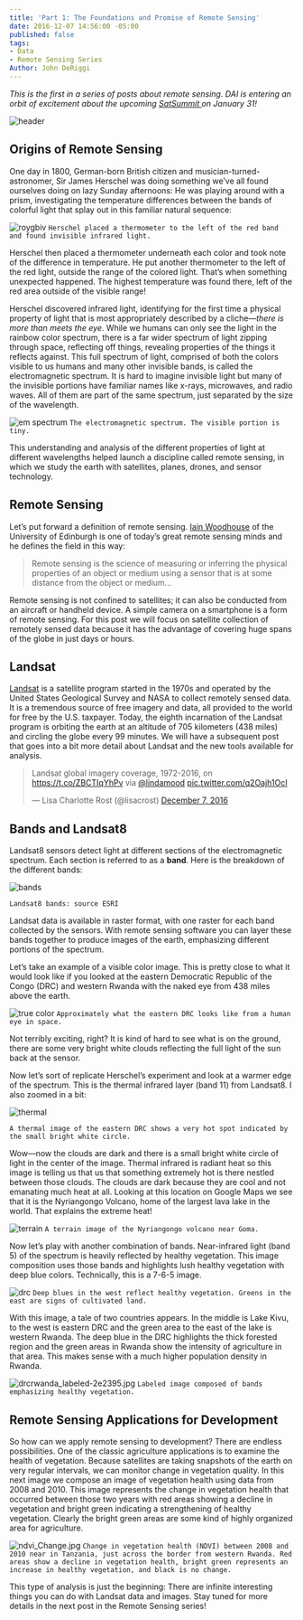 ```yaml
---
title: 'Part 1: The Foundations and Promise of Remote Sensing'
date: 2016-12-07 14:56:00 -05:00
published: false
tags:
- Data
- Remote Sensing Series
Author: John DeRiggi
---
```


*This is the first in a series of posts about remote sensing. DAI is entering an orbit of excitement about the upcoming [SatSummit ](https://satsummit.io/) on January 31!*

![header](/uploads/header-d3ef31.jpg)

## Origins of Remote Sensing

One day in 1800, German-born British citizen and musician-turned-astronomer, Sir James Herschel was doing something we’ve all found ourselves doing on lazy Sunday afternoons: He was playing around with a prism, investigating the temperature differences between the bands of colorful light that splay out in this familiar natural sequence:

![roygbiv](/uploads/roygbiv.jpg)
`Herschel placed a thermometer to the left of the red band and found invisible infrared light.`

<!--more-->

Herschel then placed a thermometer underneath each color and took note of the difference in temperature. He put another thermometer to the left of the red light, outside the range of the colored light. That’s when something unexpected happened. The highest temperature was found there, left of the red area outside of the visible range!

Herschel discovered infrared light, identifying for the first time a physical property of light that is most appropriately described by a cliche—*there is more than meets the eye*. While we humans can only see the light in the rainbow color spectrum, there is a far wider spectrum of light zipping through space, reflecting off things, revealing properties of the things it reflects against. This full spectrum of light, comprised of both the colors visible to us humans and many other invisible bands, is called the electromagnetic spectrum. It is hard to imagine invisible light but many of the invisible portions have familiar names like x-rays, microwaves, and radio waves. All of them are part of the same spectrum, just separated by the size of the wavelength.

![em spectrum](/uploads/emspectrum.jpg)
`The electromagnetic spectrum. The visible portion is tiny.`

This understanding and analysis of the different properties of light at different wavelengths helped launch a discipline called remote sensing, in which we study the earth with satellites, planes, drones, and sensor technology.

## Remote Sensing

Let’s put forward a definition of remote sensing. [Iain Woodhouse](https://twitter.com/fortiain) of the University of Edinburgh is one of today’s great remote sensing minds and he defines the field in this way:

> Remote sensing is the science of measuring or inferring the physical properties of an object or medium using a sensor that is at some distance from the object or medium...

Remote sensing is not confined to satellites; it can also be conducted from an aircraft or handheld device. A simple camera on a smartphone is a form of remote sensing. For this post we will focus on satellite collection of remotely sensed data because it has the advantage of covering huge spans of the globe in just days or hours.

## Landsat

[Landsat](http://landsat.gsfc.nasa.gov/) is a satellite program started in the 1970s and operated by the United States Geological Survey and NASA to collect remotely sensed data. It is a tremendous source of free imagery and data, all provided to the world for free by the U.S. taxpayer. Today, the eighth incarnation of the Landsat program is orbiting the earth at an altitude of 705 kilometers (438 miles) and circling the globe every 99 minutes. We will have a subsequent post that goes into a bit more detail about Landsat and the new tools available for analysis.

<blockquote class="twitter-tweet" data-lang="en"><p lang="en" dir="ltr">Landsat global imagery coverage, 1972-2016, on <a href="https://t.co/ZBCTIqYhPv">https://t.co/ZBCTIqYhPv</a> via <a href="https://twitter.com/lindamood">@lindamood</a> <a href="https://t.co/q2Oajh1OcI">pic.twitter.com/q2Oajh1OcI</a></p>— Lisa Charlotte Rost (@lisacrost) <a href="https://twitter.com/lisacrost/status/806562547193221121">December 7, 2016</a></blockquote>
<script async src="//platform.twitter.com/widgets.js" charset="utf-8"></script>

## Bands and Landsat8

Landsat8 sensors detect light at different sections of the electromagnetic spectrum. Each section is referred to as a **band**. Here is the breakdown of the different bands:

![bands](/uploads/landsat8bands.JPG)

`Landsat8 bands: source ESRI`

Landsat data is available in raster format, with one raster for each band collected by the sensors. With remote sensing software you can layer these bands together to produce images of the earth, emphasizing different portions of the spectrum.

Let’s take an example of a visible color image. This is pretty close to what it would look like if you looked at the eastern Democratic Republic of the Congo (DRC) and western Rwanda with the naked eye from 438 miles above the earth.

![true color](/uploads/432image.jpg)
`Approximately what the eastern DRC looks like from a human eye in space.`

Not terribly exciting, right? It is kind of hard to see what is on the ground, there are some very bright white clouds reflecting the full light of the sun back at the sensor.

Now let’s sort of replicate Herschel’s experiment and look at a warmer edge of the spectrum. This is the thermal infrared layer (band 11) from Landsat8. I also zoomed in a bit:

![thermal](/uploads/thermal.jpg)

`A thermal image of the eastern DRC shows a very hot spot indicated by the small bright white circle.`

Wow—now the clouds are dark and there is a small bright white circle of light in the center of the image. Thermal infrared is radiant heat so this image is telling us that us that something extremely hot is there nestled between those clouds. The clouds are dark because they are cool and not emanating much heat at all. Looking at this location on Google Maps we see that it is the Nyriangongo Volcano, home of the largest lava lake in the world. That explains the extreme heat!

![terrain](/uploads/terrain.jpg)
`A terrain image of the Nyriangongo volcano near Goma.`

Now let’s  play with another combination of bands. Near-infrared light (band 5) of the spectrum is heavily reflected by healthy vegetation. This image composition uses those bands and highlights lush healthy vegetation with deep blue colors. Technically, this is a 7-6-5 image.

![drc](/uploads/drcrwanda.jpg)
`Deep blues in the west reflect healthy vegetation. Greens in the east are signs of cultivated land.`

With this image, a tale of two countries appears. In the middle is Lake Kivu, to the west is eastern DRC and the green area to the east of the lake is western Rwanda. The deep blue in the DRC highlights the thick forested region and the green areas in Rwanda show the intensity of agriculture in that area. This makes sense with a much higher population density in Rwanda.

![drcrwanda_labeled-2e2395.jpg](/uploads/drcrwanda_labeled-2e2395.jpg)
`Labeled image composed of bands emphasizing healthy vegetation.`

## Remote Sensing Applications for Development

So how can we apply remote sensing to development? There are endless possibilities. One of the classic agriculture applications is to examine the health of vegetation. Because satellites are taking snapshots of the earth on very regular intervals, we can monitor change in vegetation quality. In this next image we compose an image of vegetation health using data from 2008 and 2010. This image represents the change in vegetation health that occurred between those two years with red areas showing a decline in vegetation and bright green indicating a strengthening of healthy vegetation. Clearly the bright green areas are some kind of highly organized area for agriculture.

![ndvi_Change.jpg](/uploads/ndvi_Change.jpg)
`Change in vegetation health (NDVI) between 2008 and 2010 near in Tanzania, just across the border from western Rwanda. Red areas show a decline in vegetation health, bright green represents an increase in healthy vegetation, and black is no change.`

This type of analysis is just the beginning: There are infinite interesting things you can do with Landsat data and images. Stay tuned for more details in the next post in the Remote Sensing series!